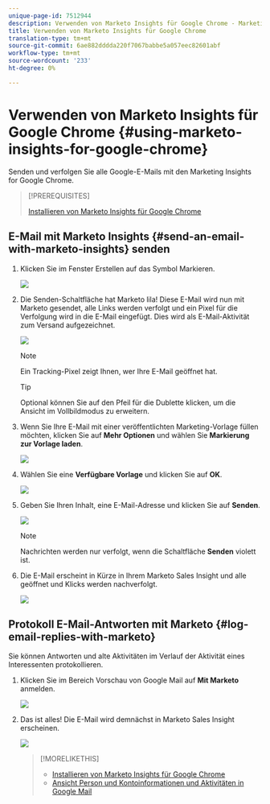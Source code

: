 ```yaml
---
unique-page-id: 7512944
description: Verwenden von Marketo Insights für Google Chrome - Marketing Docs - Produktdokumentation
title: Verwenden von Marketo Insights für Google Chrome
translation-type: tm+mt
source-git-commit: 6ae882dddda220f7067babbe5a057eec82601abf
workflow-type: tm+mt
source-wordcount: '233'
ht-degree: 0%

---
```



# Verwenden von Marketo Insights für Google Chrome {#using-marketo-insights-for-google-chrome}

Senden und verfolgen Sie alle Google-E-Mails mit den Marketing Insights for Google Chrome.

>[!PREREQUISITES]
>
>[Installieren von Marketo Insights für Google Chrome](/help/marketo/product-docs/marketo-sales-insight/msi-chrome-plugin/install-marketo-insights-for-google-chrome.md)

## E-Mail mit Marketo Insights {#send-an-email-with-marketo-insights} senden

1. Klicken Sie im Fenster Erstellen auf das Symbol Markieren.

   ![](assets/image2015-10-5-14-3a57-3a53.png)

1. Die Senden-Schaltfläche hat Marketo lila! Diese E-Mail wird nun mit Marketo gesendet, alle Links werden verfolgt und ein Pixel für die Verfolgung wird in die E-Mail eingefügt. Dies wird als E-Mail-Aktivität zum Versand aufgezeichnet.

   ![](assets/image2015-10-5-15-3a2-3a21.png)

   >[!NOTE]
   >
   >Ein Tracking-Pixel zeigt Ihnen, wer Ihre E-Mail geöffnet hat.

   >[!TIP]
   >
   >Optional können Sie auf den Pfeil für die Dublette klicken, um die Ansicht im Vollbildmodus zu erweitern.

1. Wenn Sie Ihre E-Mail mit einer veröffentlichten Marketing-Vorlage füllen möchten, klicken Sie auf **Mehr Optionen** und wählen Sie **Markierung zur Vorlage laden**.

   ![](assets/image2015-10-5-15-3a6-3a50.png)

1. Wählen Sie eine **Verfügbare Vorlage** und klicken Sie auf **OK**.

   ![](assets/image2015-10-5-15-3a11-3a44.png)

1. Geben Sie Ihren Inhalt, eine E-Mail-Adresse und klicken Sie auf **Senden**.

   ![](assets/image2015-10-6-14-3a37-3a32.png)

   >[!NOTE]
   >
   >Nachrichten werden nur verfolgt, wenn die Schaltfläche **Senden** violett ist.

1. Die E-Mail erscheint in Kürze in Ihrem Marketo Sales Insight und alle geöffnet und Klicks werden nachverfolgt.

   ![](assets/image2015-4-23-16-3a59-3a43.png)

## Protokoll E-Mail-Antworten mit Marketo {#log-email-replies-with-marketo}

Sie können Antworten und alte Aktivitäten im Verlauf der Aktivität eines Interessenten protokollieren.

1. Klicken Sie im Bereich Vorschau von Google Mail auf **Mit Marketo** anmelden.

   ![](assets/image2015-4-23-17-3a0-3a42.png)

1. Das ist alles! Die E-Mail wird demnächst in Marketo Sales Insight erscheinen.

   ![](assets/image2015-4-23-17-3a1-3a26.png)

   >[!MORELIKETHIS]
   >
   >* [Installieren von Marketo Insights für Google Chrome](/help/marketo/product-docs/marketo-sales-insight/msi-chrome-plugin/install-marketo-insights-for-google-chrome.md)
   >* [Ansicht Person und Kontoinformationen und Aktivitäten in Google Mail](/help/marketo/product-docs/marketo-sales-insight/msi-chrome-plugin/view-person-and-account-information-and-activities-in-google-mail.md)

